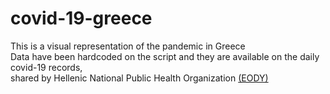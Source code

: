 # covid-19-greece

This is a visual representation of the pandemic in Greece<br/>
Data have been hardcoded on the script and they are available on the daily covid-19 records,<br/> 
shared by Hellenic National Public Health Organization [(EODY)](https://pages.github.com/)
